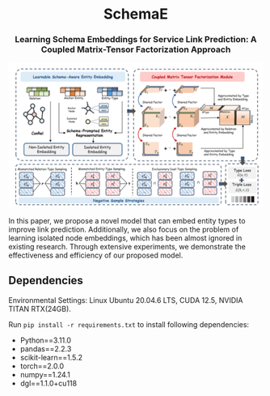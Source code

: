 <h1 align="center">
    SchemaE
</h1>
<h3 align="center">
    Learning Schema Embeddings for Service Link Prediction: A Coupled Matrix-Tensor Factorization Approach
</h3>

![Schema](./model.png)

In this paper, we propose a novel model that can embed entity types to improve link prediction. Additionally, we also focus on the problem of learning isolated node embeddings, which has been almost ignored in existing research. Through extensive experiments, we demonstrate the effectiveness and efficiency of our proposed model.

## Dependencies
Environmental Settings: Linux Ubuntu 20.04.6 LTS, CUDA 12.5, NVIDIA TITAN RTX(24GB).

Run `pip install -r requirements.txt` to install following dependencies:

- Python==3.11.0
- pandas==2.2.3
- scikit-learn==1.5.2
- torch==2.0.0
- numpy==1.24.1
- dgl==1.1.0+cu118

